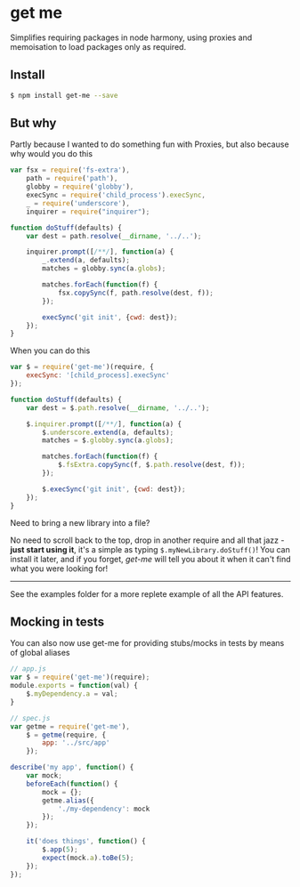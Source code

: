 # get me

Simplifies requiring packages in node harmony, using proxies and memoisation to load packages only as required.

## Install

```sh
$ npm install get-me --save
```

## But why

Partly because I wanted to do something fun with Proxies, but also because why would you do this

```js
var fsx = require('fs-extra'),
    path = require('path'),
    globby = require('globby'),
    execSync = require('child_process').execSync,
    _ = require('underscore'),
    inquirer = require("inquirer");

function doStuff(defaults) {
    var dest = path.resolve(__dirname, '../..');

    inquirer.prompt([/**/], function(a) {
        _.extend(a, defaults);
        matches = globby.sync(a.globs);

        matches.forEach(function(f) {
            fsx.copySync(f, path.resolve(dest, f));
        });

        execSync('git init', {cwd: dest});
    });
}
```

When you can do this

```js
var $ = require('get-me')(require, {
    execSync: '[child_process].execSync'
});

function doStuff(defaults) {
    var dest = $.path.resolve(__dirname, '../..');

    $.inquirer.prompt([/**/], function(a) {
        $.underscore.extend(a, defaults);
        matches = $.globby.sync(a.globs);

        matches.forEach(function(f) {
            $.fsExtra.copySync(f, $.path.resolve(dest, f));
        });

        $.execSync('git init', {cwd: dest});
    });
}
```

Need to bring a new library into a file?

No need to scroll back to the top, drop in another require and all that jazz - **just start using it**, it's a simple as typing `$.myNewLibrary.doStuff()`!  You can install it later, and if you forget, *get-me* will tell you about it when it can't find what you were looking for!

---
See the examples folder for a more replete example of all the API features.
## Mocking in tests
You can also now use get-me for providing stubs/mocks in tests by means of global aliases
```js
// app.js
var $ = require('get-me')(require);
module.exports = function(val) {
    $.myDependency.a = val;
}
```
```js
// spec.js
var getme = require('get-me'),
    $ = getme(require, {
        app: '../src/app'
    });

describe('my app', function() {
    var mock;
    beforeEach(function() {
        mock = {};
        getme.alias({
            './my-dependency': mock
        });
    });

    it('does things', function() {
        $.app(5);
        expect(mock.a).toBe(5);
    });
});
```

